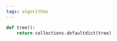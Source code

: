 ```yaml
---
tags: algorithms
---
```

```py
def tree():
    return collections.defaultdict(tree)
```













